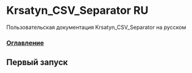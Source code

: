 # Krsatyn_CSV_Separator RU
Пользовательская документация Krsatyn_CSV_Separator на русском

### [Оглавление](./index.md)

## Первый запуск 

